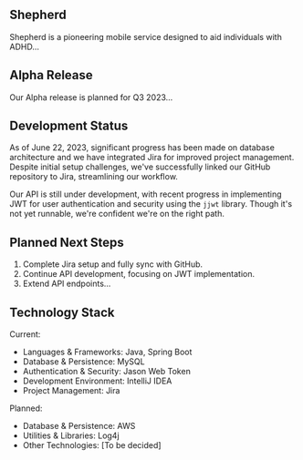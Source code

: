 ## Shepherd
Shepherd is a pioneering mobile service designed to aid individuals with ADHD...

## Alpha Release
Our Alpha release is planned for Q3 2023...

## Development Status
As of June 22, 2023, significant progress has been made on database architecture and we have integrated Jira for improved project management. Despite initial setup challenges, we've successfully linked our GitHub repository to Jira, streamlining our workflow.

Our API is still under development, with recent progress in implementing JWT for user authentication and security using the `jjwt` library. Though it's not yet runnable, we're confident we're on the right path.

## Planned Next Steps
1. Complete Jira setup and fully sync with GitHub.
2. Continue API development, focusing on JWT implementation.
3. Extend API endpoints...
  
## Technology Stack
Current:
- Languages & Frameworks: Java, Spring Boot
- Database & Persistence: MySQL
- Authentication & Security: Jason Web Token
- Development Environment: IntelliJ IDEA
- Project Management: Jira

Planned:
- Database & Persistence: AWS
- Utilities & Libraries: Log4j
- Other Technologies: [To be decided]
